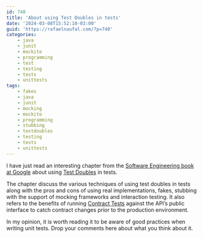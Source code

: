 ```yaml
---
id: 740
title: 'About using Test Doubles in tests'
date: '2024-03-08T15:52:10-03:00'
guid: 'https://rafaelnaufal.com/?p=740'
categories:
    - java
    - junit
    - mockito
    - programming
    - test
    - testing
    - tests
    - unittests
tags:
    - fakes
    - java
    - junit
    - mocking
    - mockito
    - programming
    - stubbing
    - testdoubles
    - testing
    - tests
    - unittests
---
```


I have just read an interesting chapter from the [Software Engineering book at Google](https://abseil.io/resources/swe-book/html/toc.html) about using [Test Doubles](https://abseil.io/resources/swe-book/html/ch13.html) in tests.

The chapter discuss the various techniques of using test doubles in tests along with the pros and cons of using real implementations, fakes, stubbing with the support of mocking frameworks and interaction testing. It also refers to the benefits of running [Contract Tests](https://martinfowler.com/bliki/ContractTest.html) against the API’s public interface to catch contract changes prior to the production environment.

In my opinion, it is worth reading it to be aware of good practices when writing unit tests. Drop your comments here about what you think about it.